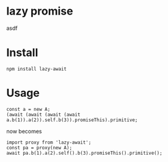# lazy promise

asdf

# Install

    npm install lazy-await

# Usage

    const a = new A;
    (await (await (await (await a.b(1)).a(2)).self.b(3)).promiseThis).primitive;

now becomes

    import proxy from 'lazy-await';
    const pa = proxy(new A);
    await pa.b(1).a(2).self().b(3).promiseThis().primitive();    
